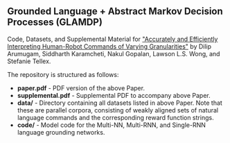 ## Grounded Language + Abstract Markov Decision Processes (GLAMDP)

Code, Datasets, and Supplemental Material for ["Accurately and Efficiently Interpreting Human-Robot Commands
of Varying Granularities"](https://arxiv.org/abs/1704.06616) by Dilip Arumugam, Siddharth Karamcheti, Nakul Gopalan,
Lawson L.S. Wong, and Stefanie Tellex.

The repository is structured as follows:

  + **paper.pdf** - PDF version of the above Paper.
  + **supplemental.pdf** - Supplemental PDF to accompany above Paper.
  + **data/** - Directory containing all datasets listed in above Paper. Note that these are parallel corpora, consisting of weakly aligned sets of natural language commands and the corresponding reward function strings.
  + **code/** - Model code for the Multi-NN, Multi-RNN, and Single-RNN language grounding networks.